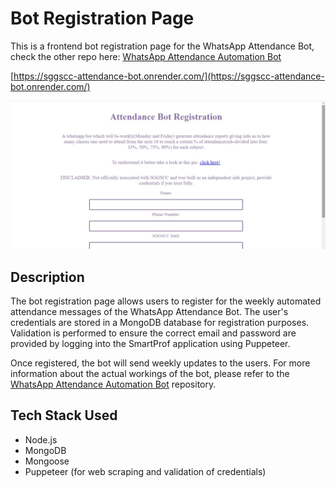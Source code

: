 # Bot Registration Page

This is a frontend bot registration page for the WhatsApp Attendance Bot, check the other repo here: [WhatsApp Attendance Automation Bot](https://github.com/Shivank12batra/Whatsapp-Attendance-Automation-Bot)

[https://sggscc-attendance-bot.onrender.com/](https://sggscc-attendance-bot.onrender.com/)

![Screenshot](assets/whatsapp_bot_img.jpg)

## Description

The bot registration page allows users to register for the weekly automated attendance messages of the WhatsApp Attendance Bot. The user's credentials are stored in a MongoDB database for registration purposes. Validation is performed to ensure the correct email and password are provided by logging into the SmartProf application using Puppeteer.

Once registered, the bot will send weekly updates to the users. For more information about the actual workings of the bot, please refer to the [WhatsApp Attendance Automation Bot](https://github.com/Shivank12batra/Whatsapp-Attendance-Automation-Bot) repository.

## Tech Stack Used

- Node.js
- MongoDB
- Mongoose
- Puppeteer (for web scraping and validation of credentials)
